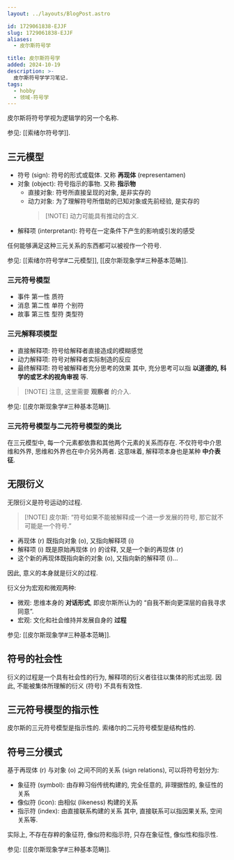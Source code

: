 ```yaml
---
layout: ../layouts/BlogPost.astro

id: 1729061838-EJJF
slug: 1729061838-EJJF
aliases:
  - 皮尔斯符号学

title: 皮尔斯符号学
added: 2024-10-19
description: >-
  皮尔斯符号学学习笔记.
tags:
  - hobby
  - 领域-符号学
---
```


皮尔斯将符号学视为逻辑学的另一个名称.

参见: [[索绪尔符号学]].

## 三元模型

- 符号 (sign): 符号的形式或载体. 又称 **再现体** (representamen)
- 对象 (object): 符号指示的事物. 又称 **指示物**
  - 直接对象: 符号所直接呈现的对象, 是非实存的
  - 动力对象: 为了理解符号所借助的已知对象或先前经验, 是实存的
    > [!NOTE] 动力可能具有推动的含义.
- 解释项 (interpretant): 符号在一定条件下产生的影响或引发的感受

任何能够满足这种三元关系的东西都可以被视作一个符号.

参见: [[索绪尔符号学#二元模型]], [[皮尔斯现象学#三种基本范畴]].

### 三元符号模型

- 事件 第一性 质符
- 消息 第二性 单符 个别符
- 故事 第三性 型符 类型符

### 三元解释项模型

- 直接解释项: 符号给解释者直接造成的模糊感觉
- 动力解释项: 符号对解释者实际制造的反应
- 最终解释项: 符号被解释者充分思考的效果
  其中, 充分思考可以指 **以道德的, 科学的或艺术的视角审视** 等.

> [!NOTE] 注意, 这里需要 **观察者** 的介入.

参见: [[皮尔斯现象学#三种基本范畴]].

### 三元符号模型与二元符号模型的类比

在三元模型中, 每一个元素都依靠和其他两个元素的关系而存在.
不仅符号中介思维和外界, 思维和外界也在中介另外两者.
这意味着, 解释项本身也是某种 **中介表征**.

## 无限衍义

无限衍义是符号运动的过程.

> [!NOTE] 皮尔斯: “符号如果不能被解释成一个进一步发展的符号, 那它就不可能是一个符号.”

- 再现体 (r) 既指向对象 (o), 又指向解释项 (i)
- 解释项 (i) 既是原始再现体 (r) 的诠释, 又是一个新的再现体 (r)
- 这个新的再现体既指向新的对象 (o), 又指向新的解释项 (i)...

因此, 意义的本身就是衍义的过程.

衍义分为宏观和微观两种:

- 微观: 思维本身的 **对话形式**, 即皮尔斯所认为的 “自我不断向更深层的自我寻求同意”.
- 宏观: 文化和社会维持并发展自身的 **过程**

参见: [[皮尔斯现象学#三种基本范畴]].

## 符号的社会性

衍义的过程是一个具有社会性的行为, 解释项的衍义者往往以集体的形式出现.
因此, 不能被集体所理解的衍义 (符号) 不具有有效性.

## 三元符号模型的指示性

皮尔斯的三元符号模型是指示性的.
索绪尔的二元符号模型是结构性的.

## 符号三分模式

基于再现体 (r) 与对象 (o) 之间不同的关系 (sign relations), 可以将符号划分为:

- 象征符 (symbol): 由存粹习俗传统构建的, 完全任意的, 非理据性的, 象征性的关系
- 像似符 (icon): 由相似 (likeness) 构建的关系
- 指示符 (index): 由直接联系构建的关系
  其中, 直接联系可以指因果关系, 空间关系等.

实际上, 不存在存粹的象征符, 像似符和指示符, 只存在象征性, 像似性和指示性.

参见: [[皮尔斯现象学#三种基本范畴]].
